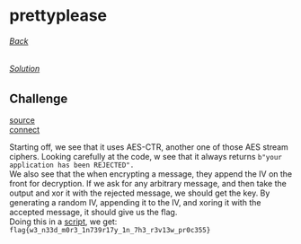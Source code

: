 # prettyplease
###### [Back](../README.md)
###### [Solution](solution.py)

## Challenge
[source](server.py)  
[connect](connect.sh)  
  

Starting off, we see that it uses AES-CTR, another one of those AES stream
ciphers. Looking carefully at the code, w see that it always returns `b"your
application has been REJECTED".`  
We also see that the when encrypting a message, they append the IV on the front
for decryption. If we ask for any arbitrary message, and then take the output
and xor it with the rejected message, we should get the key. By generating
a random IV, appending it to the IV, and xoring it with the accepted message,
it should give us the flag.  
Doing this in a [script](solution.py), we get:
`flag{w3_n33d_m0r3_1n739r17y_1n_7h3_r3v13w_pr0c355}`
